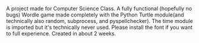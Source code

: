 A project made for Computer Science Class.
A fully functional (hopefully no bugs) Wordle game made completely with the Python Turtle module(and technically also random, subprocess, and pyspellchecker).
The time module is imported but it's technically never used.
Please install the font if you want to full experience.
Created in about 2 weeks.
